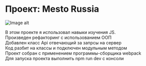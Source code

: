 # Проект: Mesto Russia

 ![Image alt](https://github.com/renatibragimov1987.github.io/mesto/main/src/images/foto-site.png)
 <!-- * [Ссылка на проект](https://renatibragimov1987.github.io/mesto/src/images/site-foto.jpg)   -->
 В этом проекте я использовал навыки изучения JS.  
 Произведен рефакторинг с использованием ООП  
 Добавлен класс Api отвечающий за запрсы на сервер  
 Код разбит на классы и подключен модульным методом  
 Проект собран с применением программы-сборщика webpack  
 Для запуска проекта выполнить npm run dev с консоли  